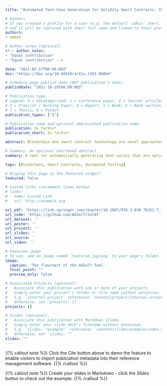 ```yaml
---
title: "Automated Test-Case Generation for Solidity Smart Contracts: the AGSolT Approach and its Evaluation"

# Authors
# If you created a profile for a user (e.g. the default `admin` user), write the username (folder name) here
# and it will be replaced with their full name and linked to their profile.
authors:
- admin

# Author notes (optional)
<!-- author_notes:
- "Equal contribution"
- "Equal contribution" -->

date: "2021-02-17T00:00:00Z"
doi: "https://doi.org/10.48550/arXiv.2102.08864"

# Schedule page publish date (NOT publication's date).
publishDate: "2021-10-18T00:00:00Z"

# Publication type.
# Legend: 0 = Uncategorized; 1 = Conference paper; 2 = Journal article;
# 3 = Preprint / Working Paper; 4 = Report; 5 = Book; 6 = Book section;
# 7 = Thesis; 8 = Patent
publication_types: ["2"]

# Publication name and optional abbreviated publication name.
publication: In *arXiv*
publication_short: In *arXiv*

abstract: Blockchain and smart contract technology are novel approaches to data and code management that facilitate trusted computing by allowing for development in a distributed and decentralized manner. Testing smart contracts comes with its own set of challenges which have not yet been fully identified and explored. Although existing tools can identify and discover known vulnerabilities and their interactions on the Ethereum blockchain through random search or symbolic execution, these tools generally do not produce test suites suitable for human oracles. In this paper, we present AGSOLT (Automated Generator of Solidity Test Suites). We demonstrate its efficiency by implementing two search algorithms to automatically generate test suites for stand-alone Solidity smart contracts, taking into account some of the blockchain-specific challenges. To test AGSOLT, we compared a random search algorithm and a genetic algorithm on a set of 36 real-world smart contracts. We found that AGSOLT is capable of achieving high branch coverage with both approaches and even discovered some errors in some of the most popular Solidity smart contracts on Github.

# Summary. An optional shortened abstract.
summary: A tool for automatically generating test suites that are optimised for branch coverage.

tags: [Blockchain, Smart Contracts, Automated Testing]

# Display this page in the Featured widget?
featured: false

# Custom links (uncomment lines below)
# links:
# - name: Custom Link
#   url: http://example.org

url_pdf: 'https://link.springer.com/chapter/10.1007/978-3-030-76352-7_1'
url_code: 'https://github.com/AGSolT/SolAT'
url_dataset: ''
url_poster: ''
url_project: ''
url_slides: ''
url_source: ''
url_video: ''

# Featured image
# To use, add an image named `featured.jpg/png` to your page's folder.
image:
  caption: 'The flowchart of the AGSolT Tool'
  focal_point: ""
  preview_only: false

# Associated Projects (optional).
#   Associate this publication with one or more of your projects.
#   Simply enter your project's folder or file name without extension.
#   E.g. `internal-project` references `content/project/internal-project/index.md`.
#   Otherwise, set `projects: []`.
projects: []

# Slides (optional).
#   Associate this publication with Markdown slides.
#   Simply enter your slide deck's filename without extension.
#   E.g. `slides: "example"` references `content/slides/example/index.md`.
#   Otherwise, set `slides: ""`.
slides: ""
---
```


{{% callout note %}}
Click the *Cite* button above to demo the feature to enable visitors to import publication metadata into their reference management software.
{{% /callout %}}

{{% callout note %}}
Create your slides in Markdown - click the *Slides* button to check out the example.
{{% /callout %}}

<!-- Supplementary notes can be added here, including [code, math, and images](https://wowchemy.com/docs/writing-markdown-latex/). -->
